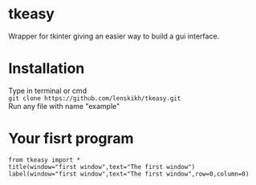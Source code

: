 # tkeasy
Wrapper for tkinter giving an easier way to build a gui interface.

<h1>Installation</h1>
Type in terminal or cmd</br>
<code>git clone https://github.com/lenskikh/tkeasy.git</code></br>
Run any file with name "example"

<h1>Your fisrt program</h1>
<code>from tkeasy import *</code></br>
<code>title(window="first window",text="The first window")</code></br>
<code>label(window="first window",text="The first window",row=0,column=0)</code></br>